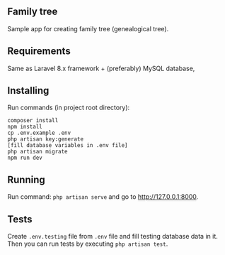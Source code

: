 ## Family tree

Sample app for creating family tree (genealogical tree).

## Requirements

Same as Laravel 8.x framework + (preferably) MySQL database,

## Installing

Run commands (in project root directory):
```
composer install
npm install
cp .env.example .env
php artisan key:generate
[fill database variables in .env file]
php artisan migrate
npm run dev
```

## Running

Run command:
`php artisan serve` and go to http://127.0.0.1:8000.

## Tests

Create `.env.testing` file from `.env` file and fill testing database data in it.
Then you can run tests by executing `php artisan test`.
